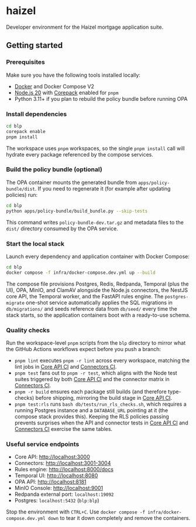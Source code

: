 # haizel

Developer environment for the Haizel mortgage application suite.

## Getting started

### Prerequisites

Make sure you have the following tools installed locally:

- [Docker](https://docs.docker.com/get-docker/) and Docker Compose V2
- [Node.js 20](https://nodejs.org/) with [Corepack](https://nodejs.org/api/corepack.html) enabled for `pnpm`
- Python 3.11+ if you plan to rebuild the policy bundle before running OPA

### Install dependencies

```bash
cd blp
corepack enable
pnpm install
```

The workspace uses `pnpm` workspaces, so the single `pnpm install` call will hydrate every package referenced by the compose services.

### Build the policy bundle (optional)

The OPA container mounts the generated bundle from `apps/policy-bundle/dist`. If you need to regenerate it (for example after updating policies) run:

```bash
cd blp
python apps/policy-bundle/build_bundle.py --skip-tests
```

This command writes `policy-bundle-dev.tar.gz` and metadata files to the `dist/` directory consumed by the OPA service.

### Start the local stack

Launch every dependency and application container with Docker Compose:

```bash
cd blp
docker compose -f infra/docker-compose.dev.yml up --build
```

The compose file provisions Postgres, Redis, Redpanda, Temporal (plus the UI), OPA, MinIO, and ClamAV alongside the Node.js connectors, the NestJS core API, the Temporal worker, and the FastAPI rules engine. The `postgres-migrate` one-shot service automatically applies the SQL migrations in `db/migrations/` and seeds reference data from `db/seed/` every time the stack starts, so the application containers boot with a ready-to-use schema.

### Quality checks

Run the workspace-level `pnpm` scripts from the `blp` directory to mirror what the GitHub Actions workflows expect before you push a branch:

- `pnpm lint` executes `pnpm -r lint` across every workspace, matching the lint jobs in [Core API CI](blp/.github/workflows/ci-core.yml) and [Connectors CI](blp/.github/workflows/ci-connectors.yml).
- `pnpm test` fans out to `pnpm -r test`, which aligns with the Node test suites triggered by both [Core API CI](blp/.github/workflows/ci-core.yml) and the connector matrix in [Connectors CI](blp/.github/workflows/ci-connectors.yml).
- `pnpm -r build` ensures each package still builds (and therefore type-checks) before shipping, mirroring the build stage in [Core API CI](blp/.github/workflows/ci-core.yml).
- `pnpm test:rls` runs `bash db/tests/run_rls_checks.sh`, which requires a running Postgres instance and a `DATABASE_URL` pointing at it (the compose stack provides this). Keeping the RLS policies passing prevents surprises when the API and connector tests in [Core API CI](blp/.github/workflows/ci-core.yml) and [Connectors CI](blp/.github/workflows/ci-connectors.yml) exercise the same tables.

### Useful service endpoints

- Core API: <http://localhost:3000>
- Connectors: <http://localhost:3001-3004>
- Rules engine: <http://localhost:8000/docs>
- Temporal UI: <http://localhost:8080>
- OPA API: <http://localhost:8181>
- MinIO Console: <http://localhost:9001>
- Redpanda external port: `localhost:19092`
- Postgres: `localhost:5432` (`blp:blp`)

Stop the environment with `CTRL+C`. Use `docker compose -f infra/docker-compose.dev.yml down` to tear it down completely and remove the containers.
